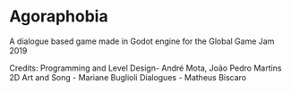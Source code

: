 # Agoraphobia

A dialogue based game made in Godot engine for the Global Game Jam 2019

Credits:
Programming and Level Design- André Mota, João Pedro Martins
2D Art and Song - Mariane Buglioli
Dialogues - Matheus Biscaro
